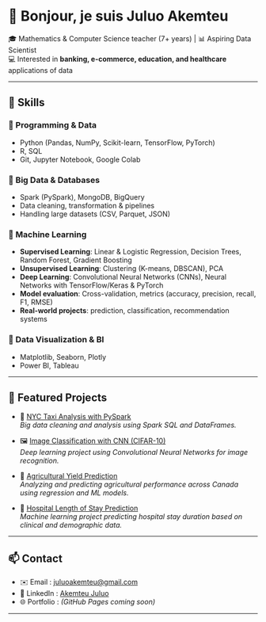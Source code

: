 # 👋 Bonjour, je suis Juluo Akemteu  

🎓 Mathematics & Computer Science teacher (7+ years) | 📊 Aspiring Data Scientist  
💻 Interested in **banking, e-commerce, education, and healthcare** applications of data  

---

## 🚀 Skills  

### 🔹 Programming & Data  
- Python (Pandas, NumPy, Scikit-learn, TensorFlow, PyTorch)  
- R, SQL  
- Git, Jupyter Notebook, Google Colab  

### 🔹 Big Data & Databases  
- Spark (PySpark), MongoDB, BigQuery  
- Data cleaning, transformation & pipelines  
- Handling large datasets (CSV, Parquet, JSON)  

### 🔹 Machine Learning  
- **Supervised Learning**: Linear & Logistic Regression, Decision Trees, Random Forest, Gradient Boosting  
- **Unsupervised Learning**: Clustering (K-means, DBSCAN), PCA  
- **Deep Learning**: Convolutional Neural Networks (CNNs), Neural Networks with TensorFlow/Keras & PyTorch  
- **Model evaluation**: Cross-validation, metrics (accuracy, precision, recall, F1, RMSE)  
- **Real-world projects**: prediction, classification, recommendation systems  

### 🔹 Data Visualization & BI  
- Matplotlib, Seaborn, Plotly  
- Power BI, Tableau  

---

## 📂 Featured Projects  

- 🚖 [NYC Taxi Analysis with PySpark](./taxi-analysis)  
  *Big data cleaning and analysis using Spark SQL and DataFrames.*  

- 🖼️ [Image Classification with CNN (CIFAR-10)](./cifar10-image-classification)  
  *Deep learning project using Convolutional Neural Networks for image recognition.*  

- 🌱 [Agricultural Yield Prediction](./agriculture-yield-prediction)  
  *Analyzing and predicting agricultural performance across Canada using regression and ML models.*  

- 🏥 [Hospital Length of Stay Prediction](./hospital-los)  
  *Machine learning project predicting hospital stay duration based on clinical and demographic data.*  

---

## 📫 Contact  
- ✉️ Email : [juluoakemteu@gmail.com](mailto:juluoakemteu@gmail.com)  
- 🔗 LinkedIn : [Akemteu Juluo](https://www.linkedin.com/in/akemteu-juluo/)  
- 🌐 Portfolio : *(GitHub Pages coming soon)*  

---
